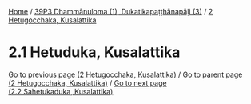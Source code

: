
[Home](/) / [39P3 Dhammānuloma (1), Dukatikapaṭṭhānapāḷi (3)](...md) / [2 Hetugocchaka, Kusalattika](../39P3/2.md)

# 2.1 Hetuduka, Kusalattika

[Go to previous page (2 Hetugocchaka, Kusalattika)](../39P3/2.md) / [Go to parent page (2 Hetugocchaka, Kusalattika)](../39P3/2.md) / [Go to next page (2.2 Sahetukaduka, Kusalattika)](2.2.md)


